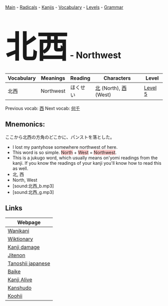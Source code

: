 <style> bigfont {font-size: 100px}</style>
[Main](../README.md) -
[Radicals](../radicals.md) -
[Kanjis](../kanjis.md) -
[Vocabulary](../vocabulary.md) -
[Levels](../levels.md) -
[Grammar](../grammar.md)
# <bigfont> 北西</bigfont> - Northwest 

| Vocabulary | Meanings | Reading | Characters | Level |
| --- | --- | --- | --- | --- |
| 北西 | Northwest | ほくせい |  [北](../kanjis/北.md) (North), [西](../kanjis/西.md) (West) | [Level 5](../levels/wk_level5.md) |

Previous vocab: [西](西.md) Next vocab: [何千](何千.md) 

## Mnemonics:
ここから北西の方角のどこかに、パンストを落とした。
* I lost my pantyhose somewhere northwest of here.
* This word is so simple. <span style="background-color:#ffcccb"> North</span> + <span style="background-color:#ffcccb"> West</span> = <span style="background-color:#ffcccb"> Northwest</span>.
* This is a jukugo word, which usually means on'yomi readings from the kanji. If you know the readings of your kanji you'll know how to read this as well.
* 北, 西
* North, West
* [sound:北西_b.mp3]
* [sound:北西_g.mp3]


## Links 

| Webpage |
| --- |
| [Wanikani          ](https://www.wanikani.com/kanji/北西) |
| [Wiktionary        ](https://en.wiktionary.org/wiki/北西) |
| [Kanji damage      ](http://www.kanjidamage.com/kanji/search?utf8=✓&q=北西) |
| [Jitenon           ](https://jitenon.com/kanji/北西) |
| [Tanoshii japanese ](https://www.tanoshiijapanese.com/dictionary/kanji.cfm?k=北西) |
| [Baike             ](https://baike.baidu.com/item/北西) |
| [Kanji Alive       ](https://app.kanjialive.com/北西) |
| [Kanshudo          ](https://www.kanshudo.com/searchmn?q=北西) |
| [Koohii            ](https://kanji.koohii.com/study/kanji/北西) |
